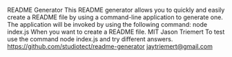 README Generator
This README generator allows you to quickly and easily create a README file by using a command-line application to generate one. 
The application will be invoked by using the following command: node index.js
When you want to create a README file.
MIT
Jason Triemert
To test use the command node index.js and try different answers.
https://github.com/studiotect/readme-generator
jaytriemert@gmail.com